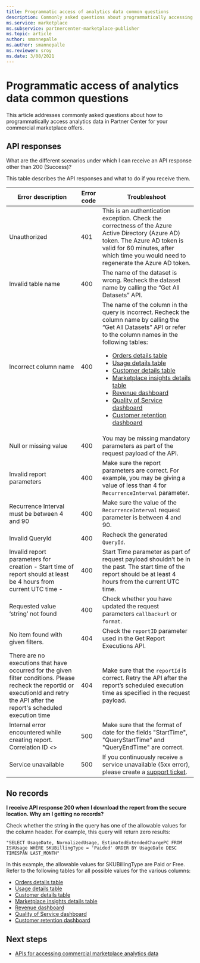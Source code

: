 ```yaml
---
title: Programmatic access of analytics data common questions
description: Commonly asked questions about programmatically accessing analytics data in Partner Center for your commercial marketplace offers. 
ms.service: marketplace 
ms.subservice: partnercenter-marketplace-publisher
ms.topic: article
author: smannepalle
ms.author: smannepalle
ms.reviewer: sroy
ms.date: 3/08/2021
---
```


# Programmatic access of analytics data common questions

This article addresses commonly asked questions about how to programmatically access analytics data in Partner Center for your commercial marketplace offers.

## API responses

What are the different scenarios under which I can receive an API response other than 200 (Success)?

This table describes the API responses and what to do if you receive them.

| Error description | Error code | Troubleshoot |
| ------------ | ------------- | ------------- |
| Unauthorized | 401 | This is an authentication exception. Check the correctness of the Azure Active Directory (Azure AD) token. The Azure AD token is valid for 60 minutes, after which time you would need to regenerate the Azure AD token. |
| Invalid table name | 400 | The name of the dataset is wrong. Recheck the dataset name by calling the “Get All Datasets” API. |
| Incorrect column name | 400| The name of the column in the query is incorrect. Recheck the column name by calling the “Get All Datasets” API or refer to the column names in the following tables:<br><ul><li>[Orders details table](orders-dashboard.md#orders-details-table)</li><li>[Usage details table](usage-dashboard.md#usage-details-table)</li><li>[Customer details table](customer-dashboard.md#customer-details-table)</li><li>[Marketplace insights details table](insights-dashboard.md#marketplace-insights-details-table)</li><li>[Revenue dashboard](revenue-dashboard.md)</li><li>[Quality of Service dashboard](quality-of-service-dashboard.md)</li><li>[Customer retention dashboard](customer-retention-dashboard.md#dictionary-of-data-terms)</li></UL> |
| Null or missing value | 400 | You may be missing mandatory parameters as part of the request payload of the API. |
| Invalid report parameters | 400 | Make sure the report parameters are correct. For example, you may be giving a value of less than 4 for `RecurrenceInterval` parameter. |
| Recurrence Interval must be between 4 and 90 | 400 | Make sure the value of the `RecurrenceInterval` request parameter is between 4 and 90. |
| Invalid QueryId | 400 | Recheck the generated `QueryId`. |
| Invalid report parameters for creation - Start time of report should at least be 4 hours from current UTC time - | 400 | Start Time parameter as part of request payload shouldn’t be in the past. The start time of the report should be at least 4 hours from the current UTC time. |
| Requested value ‘string’ not found | 400 | Check whether you have updated the request parameters `callbackurl` or `format`. |
| No item found with given filters. | 404 | Check the `reportID` parameter used in the Get Report Executions API. |
| There are no executions that have occurred for the given filter conditions. Please recheck the reportId or executionId and retry the API after the report's scheduled execution time | 404 | Make sure that the `reportId` is correct. Retry the API after the report’s scheduled execution time as specified in the request payload. |
| Internal error encountered while creating report. Correlation ID <> | 500 | Make sure that the format of date for the fields "StartTime", "QueryStartTime" and "QueryEndTime" are correct. |
| Service unavailable | 500 | If you continuously receive a service unavailable (5xx error), please create a [support ticket](support.md). |

## No records

**I receive API response 200 when I download the report from the secure location. Why am I getting no records?**

Check whether the string in the query has one of the allowable values for the column header. For example, this query will return zero results:

`"SELECT UsageDate, NormalizedUsage, EstimatedExtendedChargePC FROM ISVUsage WHERE SKUBillingType = 'Paided' ORDER BY UsageDate DESC TIMESPAN LAST_MONTH"`

In this example, the allowable values for SKUBillingType are Paid or Free. Refer to the following tables for all possible values for the various columns:

- [Orders details table](orders-dashboard.md#orders-details-table)
- [Usage details table](usage-dashboard.md#usage-details-table)
- [Customer details table](customer-dashboard.md#customer-details-table)
- [Marketplace insights details table](insights-dashboard.md#marketplace-insights-details-table)
- [Revenue dashboard](revenue-dashboard.md)
- [Quality of Service dashboard](quality-of-service-dashboard.md)
- [Customer retention dashboard](customer-retention-dashboard.md#dictionary-of-data-terms)

## Next steps

- [APIs for accessing commercial marketplace analytics data](analytics-available-apis.md)

